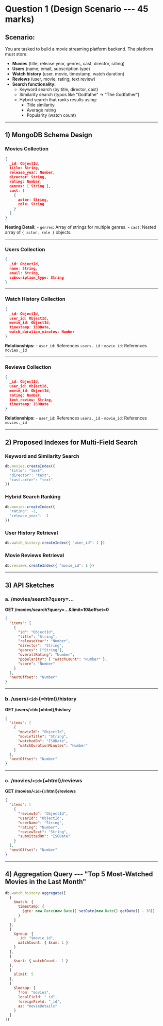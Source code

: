 # Question 1 (Design Scenario --- 45 marks)

## Scenario:

You are tasked to build a movie streaming platform backend. The platform
must store:

-   **Movies** (title, release year, genres, cast, director, rating)
-   **Users** (name, email, subscription type)
-   **Watch history** (user, movie, timestamp, watch duration)
-   **Reviews** (user, movie, rating, text review)
-   **Search functionality:**
    -   Keyword search (by title, director, cast)
    -   Similarity search (typos like "Godfathe" → "The Godfather")
    -   Hybrid search that ranks results using:
        -   Title similarity
        -   Average rating
        -   Popularity (watch count)

------------------------------------------------------------------------

## 1) MongoDB Schema Design

### **Movies Collection**

``` json
{
  _id: ObjectId,
  title: String,
  release_year: Number,
  director: String,
  rating: Number,
  genres: [ String ],
  cast: [
    {
      actor: String,
      role: String
    }
  ]
}
```

**Nesting Detail:** - `genres`: Array of strings for multiple genres. -
`cast`: Nested array of `{ actor, role }` objects.

------------------------------------------------------------------------

### **Users Collection**

``` json
{
  _id: ObjectId,
  name: String,
  email: String,
  subscription_type: String
}
```

------------------------------------------------------------------------

### **Watch History Collection**

``` json
{
  _id: ObjectId,
  user_id: ObjectId,
  movie_id: ObjectId,
  timestamp: ISODate,
  watch_duration_minutes: Number
}
```

**Relationships:** - `user_id`: References `users._id` - `movie_id`:
References `movies._id`

------------------------------------------------------------------------

### **Reviews Collection**

``` json
{
  _id: ObjectId,
  user_id: ObjectId,
  movie_id: ObjectId,
  rating: Number,
  text_review: String,
  timestamp: ISODate
}
```

**Relationships:** - `user_id`: References `users._id` - `movie_id`:
References `movies._id`

------------------------------------------------------------------------

## 2) Proposed Indexes for Multi-Field Search

### **Keyword and Similarity Search**

``` js
db.movies.createIndex({
  "title": "text", 
  "director": "text", 
  "cast.actor": "text" 
})
```

### **Hybrid Search Ranking**

``` js
db.movies.createIndex({
  "rating": -1,
  "release_year": -1
})
```

### **User History Retrieval**

``` js
db.watch_history.createIndex({ "user_id": 1 })
```

### **Movie Reviews Retrieval**

``` js
db.reviews.createIndex({ "movie_id": 1 })
```

------------------------------------------------------------------------

## 3) API Sketches

### **a. /movies/search?query=...**

**GET /movies/search?query=...&limit=10&offset=0**

``` json
{
  "items": [
    {
      "id": "ObjectId",
      "title": "String",
      "releaseYear": "Number",
      "director": "String",
      "genres": ["String"],
      "overallRating": "Number",
      "popularity": { "watchCount": "Number" },
      "score": "Number"
    }
  ],
  "nextOffset": "Number"
}
```

------------------------------------------------------------------------

### **b. /users/`<id>`{=html}/history**

**GET /users/`<id>`{=html}/history**

``` json
{
  "items": [
    {
      "movieId": "ObjectId",
      "movieTitle": "String",
      "watchedOn": "ISODate",
      "watchDurationMinutes": "Number"
    }
  ],
  "nextOffset": "Number"
}
```

------------------------------------------------------------------------

### **c. /movies/`<id>`{=html}/reviews**

**GET /movies/`<id>`{=html}/reviews**

``` json
{
  "items": [
    {
      "reviewId": "ObjectId",
      "userId": "ObjectId",
      "userName": "String",
      "rating": "Number",
      "reviewText": "String",
      "submittedOn": "ISODate"
    }
  ],
  "nextOffset": "Number"
}
```

------------------------------------------------------------------------

## 4) Aggregation Query --- "Top 5 Most-Watched Movies in the Last Month"

``` js
db.watch_history.aggregate([
  {
    $match: {
      timestamp: {
        $gte: new Date(new Date().setDate(new Date().getDate() - 30))
      }
    }
  },
  {
    $group: {
      _id: "$movie_id",
      watchCount: { $sum: 1 }
    }
  },
  {
    $sort: { watchCount: -1 }
  },
  {
    $limit: 5
  },
  {
    $lookup: {
      from: "movies",
      localField: "_id",
      foreignField: "_id",
      as: "movieDetails"
    }
  }
])
```
